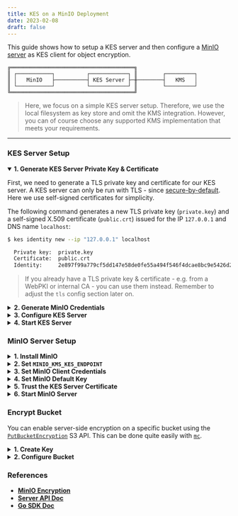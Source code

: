 ```yaml
---
title: KES on a MinIO Deployment
date: 2023-02-08
draft: false
---
```


This guide shows how to setup a KES server and then configure a [MinIO server](https://github.com/minio/minio) as KES client for object encryption.

```
╔═══════════════════════════════════════╗ 
║ ┌───────────┐          ┌────────────┐ ║        ┌─────────┐
║ │   MinIO   ├──────────┤ KES Server ├─╫────────┤   KMS   │
║ └───────────┘          └────────────┘ ║        └─────────┘
╚═══════════════════════════════════════╝
```

> Here, we focus on a simple KES server setup. Therefore, we use the local filesystem as key store and omit the
> KMS integration. However, you can of course choose any supported KMS implementation that meets your
> requirements.

***

### KES Server Setup

<details open="true"><summary><b>1. Generate KES Server Private Key & Certificate</b></summary>

First, we need to generate a TLS private key and certificate for our KES server.
A KES server can only be run with TLS - since [secure-by-default](https://en.wikipedia.org/wiki/Secure_by_default).
Here we use self-signed certificates for simplicity.

The following command generates a new TLS private key (`private.key`) and
a self-signed X.509 certificate (`public.crt`) issued for the IP `127.0.0.1`
and DNS name `localhost`: 

```sh
$ kes identity new --ip "127.0.0.1" localhost

  Private key:  private.key
  Certificate:  public.crt
  Identity:     2e897f99a779cf5dd147e58de0fe55a494f546f4dcae8bc9e5426d2b5cd35680
```

> If you already have a TLS private key & certificate - e.g. from a WebPKI or internal
> CA - you can use them instead. Remember to adjust the `tls` config section later on.
 
</details>

<details><summary><b>2. Generate MinIO Credentials</b></summary>

MinIO needs some credentials to access the KES server. The following
command generates a new TLS private/public key pair:
```sh
$ kes identity new --key=client.key --cert=client.crt MinIO

  Private key:  client.key
  Certificate:  client.crt
  Identity:     02ef5321ca409dbc7b10e7e8ee44d1c3b91e4bf6e2198befdebee6312745267b
```

The identity `02ef5321ca409dbc7b10e7e8ee44d1c3b91e4bf6e2198befdebee6312745267b`
is an unique fingerprint of the public key in `client.crt` and you can re-compute
it anytime:
```sh
$ kes identity of client.crt

  Identity:  02ef5321ca409dbc7b10e7e8ee44d1c3b91e4bf6e2198befdebee6312745267b
```

</details>

<details><summary><b>3. Configure KES Server</b></summary>

Next, we can create the KES server configuration file: `config.yml`.
Please, make sure that the identity in the policy section matches
your `client.crt` identity.

```yaml
address: 0.0.0.0:7373 # Listen on all network interfaces on port 7373

admin:
  identity: disabled  # We disable the admin identity since we don't need it in this guide 
   
tls:
  key: private.key    # The KES server TLS private key
  cert: public.crt    # The KES server TLS certificate
   
policy:
  my-app: 
    allow:
    - /v1/key/create/minio-*
    - /v1/key/generate/minio-*
    - /v1/key/decrypt/minio-*
    identities:
    - 02ef5321ca409dbc7b10e7e8ee44d1c3b91e4bf6e2198befdebee6312745267b # Use the identity of your client.crt
   
keystore:
  fs:
    path: ./keys # Choose a directory for the secret keys
```

</details>

<details><summary><b>4. Start KES Server</b></summary>

Now, we can start a KES server instance:
```
$ kes server --config config.yml --auth off
```

> On linux, KES can use the [`mlock`](http://man7.org/linux/man-pages/man2/mlock.2.html) syscall
> to prevent the OS from writing in-memory data to disk (swapping). This prevents leaking senstive
> data accidentality. The following command allows KES to use the mlock syscall without running
> with root privileges:
> ```sh
> $ sudo setcap cap_ipc_lock=+ep $(readlink -f $(which kes))
> ```
> Then, we can start a KES server instance with memory protection:
> ```
> $ kes server --config config.yml --auth off --mlock
> ```

</details>

### MinIO Server Setup

<details><summary><b>1. Install MinIO</b></summary>

You can either download a [static binary](https://min.io/download) or follow the [MinIO Quickstart Guide](https://github.com/minio/minio#minio-quickstart-guide).

</details>

<details><summary><b>2. Set <code>MINIO_KMS_KES_ENDPOINT</code></b></summary>

MinIO needs to know to which KES server it should talk to:
```sh
export MINIO_KMS_KES_ENDPOINT=https://127.0.0.1:7373
```

</details>

<details><summary><b>3. Set MinIO Client Credentials</b></summary>

Further, MinIO needs some access credentials to talk to a KES server:
```sh
export MINIO_KMS_KES_CERT_FILE=client.crt
```

```sh
export MINIO_KMS_KES_KEY_FILE=client.key
```

</details>

<details><summary><b>4. Set MinIO Default Key</b></summary>

MinIO needs a default key that it will use if its S3 client does
not specify an encryption key.
```sh
export MINIO_KMS_KES_KEY_NAME=minio-default-key
```
> MinIO will create this key automatically if it doesn't exist.

</details>

<details><summary><b>5. Trust the KES Server Certificate</b></summary>

When using self-signed certificates, MinIO cannot verify the the KES
server certificate. Therefore, we establish the trust relationship
manually. 
```sh
export MINIO_KMS_KES_CAPATH=public.crt
```
> Here, `public.crt` is the public certificate of the KES server.  
> This step is optional if the KES server uses a certificate
issued by a trusted CA.

</details>

<details><summary><b>6. Start MinIO Server</b></summary>

First, set the MinIO root credentials:
```sh
export MINIO_ROOT_USER=minio
export MINIO_ROOT_PASSWORD=minio123
```

Then, start MinIO:
```sh
minio server /data
```

</details>

### Encrypt Bucket

You can enable server-side encryption on a specific bucket using the
[`PutBucketEncryption`](https://docs.aws.amazon.com/AmazonS3/latest/API/API_PutBucketEncryption.html) S3 API.
This can be done quite easily with [`mc`](https://github.com/minio/mc/#minio-client-quickstart-guide).

<details><summary><b>1. Create Key</b></summary>

First, create a new key for your bucket. For example:
```sh
mc admin kms key create <alias> minio-my-bucket
```
> Use your MinIO server alias.

</details>


<details><summary><b>2. Configure Bucket</b></summary>

Then, add a server-side encryption configuration to your bucket. For example:
```sh
mc encrypt set sse-kms minio-my-bucket <alias>/my-bucket
```
> Use your MinIO server alias.

</details>

### References

 - [**MinIO Encryption**](https://docs.min.io/minio/baremetal/security/encryption-overview.html)
 - [**Server API Doc**](https://github.com/minio/kes/wiki/Server-API)
 - [**Go SDK Doc**](https://pkg.go.dev/github.com/minio/kes)